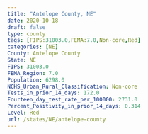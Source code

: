 ```yaml
---
title: "Antelope County, NE"
date: 2020-10-18
draft: false
type: county
tags: [FIPS:31003.0,FEMA:7.0,Non-core,Red]
categories: [NE]
County: Antelope County
State: NE
FIPS: 31003.0
FEMA_Region: 7.0
Population: 6298.0
NCHS_Urban_Rural_Classification: Non-core
Tests_in_prior_14_days: 172.0
Fourteen_day_test_rate_per_100000: 2731.0
Percent_Positivity_in_prior_14_days: 0.314
Level: Red
url: /states/NE/antelope-county
---
```



